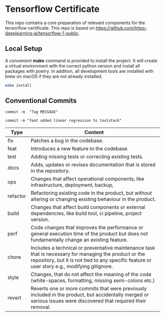 # Tensorflow Certificate

This repo contains a core preparation of relevant components for the tensorflow certificate. This repo is based on https://github.com/https-deeplearning-ai/tensorflow-1-public.

## Local Setup

A convenient **make** command is provided to install the project.
It will create a virtual environment with the correct python version and install all packages with poetry.
In addition, all development tools are installed with brew on macOS if they are not already installed.

```bash
make install
```


## Conventional Commits

`commit -m  "Tag MESSAGE"`

`commit -m "feat added linear regression to toolstack"`

| Type              | Content                         | 
| ----------------- | ---------------------------- | 
| fix               | Patches a bug in the codebase. | 
| feat              | Introduces a new feature to the codebase.  |
| test              | Adding missing tests or correcting existing tests. | 
| docs              | Adds, updates or revises documentation that is stored in the repository. | 
| ops               | Changes that affect operational components, like infrastructure, deployment, backup,  |
| refactor          | Refactoring existing code in the product, but without altering or changing existing behaviour in the product.  | 
| build             | Changes that affect build components or external dependencies, like build tool, ci pipeline, project version. | 
| perf              | Code changes that improves the performance or general execution time of the product but does not fundamentally change an existing feature.  |
| chore             | Includes a technical or preventative maintenance task that is necessary for managing the product or the repository, but it is not tied to any specific feature or user story e.g., modifying gitignore. | 
| style             | Changes, that do not affect the meaning of the code (white-spaces, formatting, missing semi-colons etc.)  | 
| revert            | Reverts one or more commits that were previously included in the product, but accidentally merged or serious issues were discovered that required their removal. |

